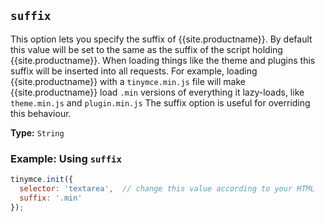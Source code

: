 ## `suffix`

This option lets you specify the suffix of {{site.productname}}. By default this value will be set to the same as the suffix of the script holding {{site.productname}}. When loading things like the theme and plugins this suffix will be inserted into all requests. For example, loading {{site.productname}} with a `tinymce.min.js` file will make {{site.productname}} load `.min` versions of everything it lazy-loads, like `theme.min.js` and `plugin.min.js` The suffix option is useful for overriding this behaviour.

**Type:** `String`

### Example: Using `suffix`

```js
tinymce.init({
  selector: 'textarea',  // change this value according to your HTML
  suffix: '.min'
});
```
